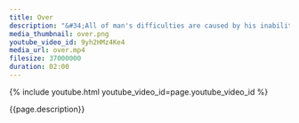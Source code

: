 ```yaml
---
title: Over
description: "&#34;All of man's difficulties are caused by his inability to sit, quietly, in a room by himself.&#34; -  Blaise Pascal"
media_thumbnail: over.png
youtube_video_id: 9yh2HMz4Ke4
media_url: over.mp4
filesize: 37000000
duration: 02:00 
---
```


{% include youtube.html youtube_video_id=page.youtube_video_id %}

<div class="buddha_quote">{{page.description}}</div>
